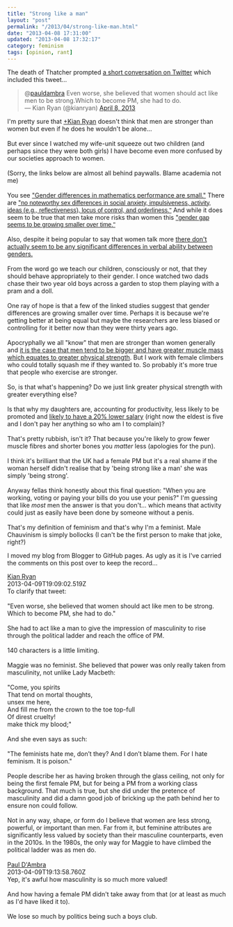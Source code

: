 ```yaml
---
title: "Strong like a man"
layout: "post"
permalink: "/2013/04/strong-like-man.html"
date: "2013-04-08 17:31:00"
updated: "2013-04-08 17:32:17"
category: feminism
tags: [opinion, rant]
---
```


The death of Thatcher prompted [a short conversation on Twitter](https://twitter.com/kianryan/status/321242678677356544) which included this tweet...

<div class="tweet-wrapper">
  <blockquote class="twitter-tweet">@<a href="https://twitter.com/pauldambra">pauldambra</a> Even worse, she believed that women should act like men to be strong.Which to become PM, she had to do.<br />— Kian Ryan (@kianryan) <a href="https://twitter.com/kianryan/status/321273502634237952">April 8, 2013</a></blockquote>
</div>
<!--more-->

I'm pretty sure that&nbsp;<a class="g-profile" href="http://plus.google.com/105522903013936389178" target="_blank">+Kian Ryan</a>&nbsp;doesn't think that men are stronger than women but even if he does he wouldn't be alone...<br /><br />But ever since I watched my wife-unit squeeze out two children (and perhaps since they were both girls) I have become even more confused by our societies approach to women.<br /><br />(Sorry, the links below are almost all behind paywalls. Blame academia not me)<br /><br />You see ["Gender differences in mathematics performance are small."](http://psycnet.apa.org/index.cfm?fa=buy.optionToBuy&amp;uid=1990-14384-001)&nbsp;There are ["<span style="font-family: Arial, Helvetica, sans-serif;">no noteworthy sex differences in social anxiety, impulsiveness, activity, ideas (e.g., reflectiveness), locus of control, and orderliness."</span>](http://psycnet.apa.org/index.cfm?fa=buy.optionToBuy&amp;uid=1995-09434-001)&nbsp;And while it does seem to be true that men take more risks than women this ["<span style="font-family: Arial, Helvetica, sans-serif;">gender gap seems to be growing smaller over time."</span>](http://psycnet.apa.org/index.cfm?fa=buy.optionToBuy&amp;uid=1999-13573-004)<br /><br />Also, despite it being popular to say that women talk more [there don't actually seem to be any significant differences in verbal ability between genders.](http://psycnet.apa.org/index.cfm?fa=buy.optionToBuy&amp;uid=1988-35304-001)<br /><br />From the word go we teach our children, consciously or not, that they should behave appropriately to their gender. I once watched two dads chase their two year old boys across a garden to stop them playing with a pram and a doll.<br /><br />One ray of hope is that a few of the linked studies suggest that gender differences are growing smaller over time. Perhaps it is because we're getting better at being equal but maybe the researchers are less biased or controlling for it better now than they were thirty years ago.<br /><br />Apocryphally we all "know" that men are stronger than women generally and [it is the case that men tend to be bigger and have greater muscle mass which equates to greater physical strength](http://jap.physiology.org/content/83/5/1581.full). But I work with female climbers who could totally squash me if they wanted to. So probably it's more true that people who exercise are stronger.<br /><br />So, is that what's happening? Do we just link greater physical strength with greater&nbsp;everything&nbsp;else?<br /><br />Is that why my daughters are, accounting for productivity, less likely to be promoted and [likely to have a 20% lower salary](http://onlinelibrary.wiley.com/doi/10.1111/j.1468-0084.2007.00483.x/abstract?deniedAccessCustomisedMessage=&amp;userIsAuthenticated=false) (right now the eldest is five and I don't pay her anything so who am I to complain)?<br /><br />That's pretty rubbish, isn't it? That because you're likely to grow fewer muscle fibres and shorter bones you *matter* less (apologies for the pun).<br /><br />I think it's brilliant that the UK had a female PM but it's a real shame if the woman herself didn't realise that by 'being strong like a man' she was simply 'being strong'.<br /><br />Anyway fellas think honestly about this final question: "When you are working, voting or paying your bills do you use your penis?" I'm guessing that like *most* men the answer is that you don't... which means that activity could just as easily have been done by someone without a penis.<br /><br />That's my definition of feminism and that's why I'm a feminist. Male Chauvinism is simply bollocks (I can't be the first person to make that joke, right?)<br /><script async="" charset="utf-8" src="//platform.twitter.com/widgets.js"></script>

<p>
  I moved my blog from Blogger to GitHub pages. As ugly as it is I've carried the comments on this post over to keep the record...
</p>
<div class="css-full-comments-content js-full-comments-content">
<div class="css-full-comment js-full-comment">
  <div class="css-comment-user-link js-comment-user-link">
  <a href="http://www.blogger.com/profile/17271704842214613548">
  <div class="css-comment-name js-comment-name">
    Kian Ryan
  </div>
  </a>
  <div class="css-comment-date js-comment-date">
    2013-04-09T19:09:02.519Z
  </div>
  </div>
  <div class="css-comment-content js-comment-content">
    To clarify that tweet:<br /><br />&quot;Even worse, she believed that women should act like men to be strong. Which to become PM, she had to do.&quot;<br /><br />She had to act like a man to give the impression of masculinity to rise through the political ladder and reach the office of PM.<br /><br />140 characters is a little limiting.<br /><br />Maggie was no feminist.  She believed that power was only really taken from masculinity, not unlike Lady Macbeth:<br /><br />&quot;Come, you spirits<br />That tend on mortal thoughts,<br />unsex me here,  <br />And fill me from the crown to the toe top-full  <br />Of direst cruelty!<br />make thick my blood;&quot;<br /><br />And she even says as such:<br /><br />&quot;The feminists hate me, don’t they? And I don’t blame them. For I hate feminism. It is poison.&quot;<br /><br />People describe her as having broken through the glass ceiling, not only for being the first female PM, but for being a PM from a working class background.  That much is true, but she did under the pretence of masculinity and did a damn good job of bricking up the path behind her to ensure non could follow.<br /><br />Not in any way, shape, or form do I believe that women are less strong, powerful, or important than men.  Far from it, but feminine attributes are significantly less valued by society than their masculine counterparts, even in the 2010s.  In the 1980s, the only way for Maggie to have climbed the political ladder was as men do.
  </div>
  <br/>
</div>
<div class="css-full-comment js-full-comment">
  <div class="css-comment-user-link js-comment-user-link">
  <a href="http://www.blogger.com/profile/12375383872348423793">
  <div class="css-comment-name js-comment-name">
    Paul D'Ambra
  </div>
  </a>
  <div class="css-comment-date js-comment-date">
    2013-04-09T19:13:58.760Z
  </div>
  </div>
  <div class="css-comment-content js-comment-content">
    Yep, it&#39;s awful how masculinity is so much more valued! <br /><br />And how having a female PM didn&#39;t take away from that (or at least as much as I&#39;d have liked it to). <br /><br />We lose so much by politics being such a boys club.
  </div>
  <br/>
</div>
</div>